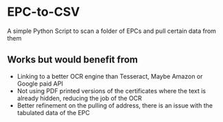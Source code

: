 # EPC-to-CSV
A simple Python Script to scan a folder of EPCs and pull certain data from them

## Works but would benefit from
- Linking to a better OCR engine than Tesseract, Maybe Amazon or Google paid API
- Not using PDF printed versions of the certificates where the text is already hidden, reducing the job of the OCR
- Better refinement on the pulling of address, there is an issue with the tabulated data of the EPC
